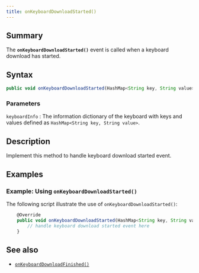 ```yaml
---
title: onKeyboardDownloadStarted()
---
```


## Summary

The **`onKeyboardDownloadStarted()`** event is called when a keyboard
download has started.

## Syntax

``` javascript
public void onKeyboardDownloadStarted(HashMap<String key, String value> keyboardInfo)
```

### Parameters

`keyboardInfo`
:   The information dictionary of the keyboard with keys and values
    defined as `HashMap<String key, String value>`.

## Description

Implement this method to handle keyboard download started event.

## Examples

### Example: Using `onKeyboardDownloadStarted()`

The following script illustrate the use of
`onKeyboardDownloadStarted()`:

``` javascript
    @Override
    public void onKeyboardDownloadStarted(HashMap<String key, String value> keyboardInfo) {
        // handle keyboard download started event here
    }
```

## See also

-   [`onKeyboardDownloadFinished()`](onKeyboardDownloadFinished)
